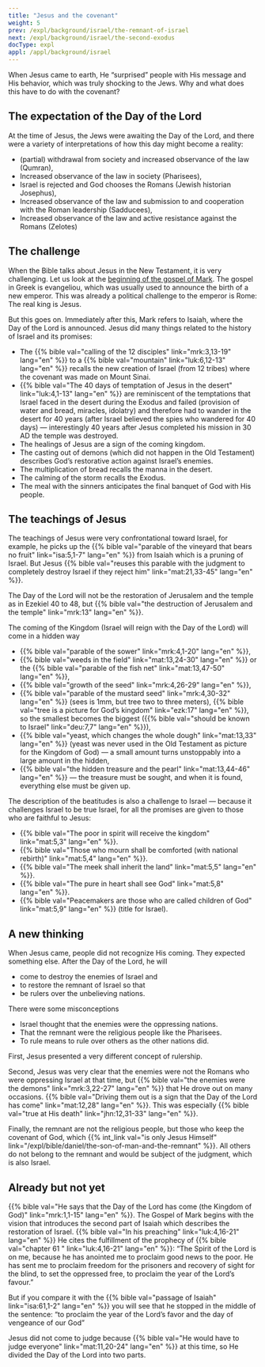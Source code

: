 ```yaml
---
title: "Jesus and the covenant"
weight: 5
prev: /expl/background/israel/the-remnant-of-israel
next: /expl/background/israel/the-second-exodus
docType: expl
appl: /appl/background/israel
---
```


When Jesus came to earth, He “surprised” people with His message and His behavior, which was truly shocking to the Jews. Why and what does this have to do with the covenant?

## The expectation of the Day of the Lord

<a name="d8b5"></a>
At the time of Jesus, the Jews were awaiting the Day of the Lord, and there were a variety of interpretations of how this day might become a reality:

- (partial) withdrawal from society and increased observance of the law (Qumran),
- Increased observance of the law in society (Pharisees),
- Israel is rejected and God chooses the Romans (Jewish historian Josephus),
- Increased observance of the law and submission to and cooperation with the Roman leadership (Sadducees),
- Increased observance of the law and active resistance against the Romans (Zelotes)

## The challenge

<a name="298a"></a>
When the Bible talks about Jesus in the New Testament, it is very challenging. Let us look at the [beginning of the gospel of Mark](https://biblehub.com/interlinear/mark/1-1.htm). The gospel in Greek is evangeliou, which was usually used to announce the birth of a new emperor. This was already a political challenge to the emperor is Rome: The real king is Jesus.

But this goes on. Immediately after this, Mark refers to Isaiah, where the Day of the Lord is announced. Jesus did many things related to the history of Israel and its promises:

- The {{% bible val="calling of the 12 disciples" link="mrk:3,13-19" lang="en" %}} to a {{% bible val="mountain" link="luk:6,12-13" lang="en" %}} recalls the new creation of Israel (from 12 tribes) where the covenant was made on Mount Sinai.
- {{% bible val="The 40 days of temptation of Jesus in the desert" link="luk:4,1-13" lang="en" %}} are reminiscent of the temptations that Israel faced in the desert during the Exodus and failed (provision of water and bread, miracles, idolatry) and therefore had to wander in the desert for 40 years (after Israel believed the spies who wandered for 40 days) — interestingly 40 years after Jesus completed his mission in 30 AD the temple was destroyed.
- The healings of Jesus are a sign of the coming kingdom.
- The casting out of demons (which did not happen in the Old Testament) describes God’s restorative action against Israel’s enemies.
- The multiplication of bread recalls the manna in the desert.
- The calming of the storm recalls the Exodus.
- The meal with the sinners anticipates the final banquet of God with His people.

## The teachings of Jesus

<a name="b343"></a>
The teachings of Jesus were very confrontational toward Israel, for example, he picks up the {{% bible val="parable of the vineyard that bears no fruit" link="isa:5,1-7" lang="en" %}} from Isaiah which is a pruning of Israel. But Jesus {{% bible val="reuses this parable with the judgment to completely destroy Israel if they reject him" link="mat:21,33-45" lang="en" %}}.

The Day of the Lord will not be the restoration of Jerusalem and the temple as in Ezekiel 40 to 48, but {{% bible val="the destruction of Jerusalem and the temple" link="mrk:13" lang="en" %}}.

The coming of the Kingdom (Israel will reign with the Day of the Lord) will come in a hidden way

- {{% bible val="parable of the sower" link="mrk:4,1-20" lang="en" %}},
- {{% bible val="weeds in the field" link="mat:13,24-30" lang="en" %}} or the {{% bible val="parable of the fish net" link="mat:13,47-50" lang="en" %}},
- {{% bible val="growth of the seed" link="mrk:4,26-29" lang="en" %}},
- {{% bible val="parable of the mustard seed" link="mrk:4,30-32" lang="en" %}} (sees is 1mm, but tree two to three meters), {{% bible val="tree is a picture for God’s kingdom" link="ezk:17" lang="en" %}}, so the smallest becomes the biggest ({{% bible val="should be known to Israel" link="deu:7,7" lang="en" %}}),
- {{% bible val="yeast, which changes the whole dough" link="mat:13,33" lang="en" %}} (yeast was never used in the Old Testament as picture for the Kingdom of God) — a small amount turns unstoppably into a large amount in the hidden,
- {{% bible val="the hidden treasure and the pearl" link="mat:13,44-46" lang="en" %}} — the treasure must be sought, and when it is found, everything else must be given up.

The description of the beatitudes is also a challenge to Israel — because it challenges Israel to be true Israel, for all the promises are given to those who are faithful to Jesus:

- {{% bible val="The poor in spirit will receive the kingdom" link="mat:5,3" lang="en" %}}.
- {{% bible val="Those who mourn shall be comforted (with national rebirth)" link="mat:5,4" lang="en" %}}.
- {{% bible val="The meek shall inherit the land" link="mat:5,5" lang="en" %}}.
- {{% bible val="The pure in heart shall see God" link="mat:5,8" lang="en" %}}.
- {{% bible val="Peacemakers are those who are called children of God" link="mat:5,9" lang="en" %}} (title for Israel).

## A new thinking

<a name="a5cc"></a>
When Jesus came, people did not recognize His coming. They expected something else. After the Day of the Lord, he will

- come to destroy the enemies of Israel and
- to restore the remnant of Israel so that
- be rulers over the unbelieving nations.

There were some misconceptions

- Israel thought that the enemies were the oppressing nations.
- That the remnant were the religious people like the Pharisees.
- To rule means to rule over others as the other nations did.

First, Jesus presented a very different concept of rulership.

Second, Jesus was very clear that the enemies were not the Romans who were oppressing Israel at that time, but {{% bible val="the enemies were the demons" link="mrk:3,22-27" lang="en" %}} that He drove out on many occasions. {{% bible val="Driving them out is a sign that the Day of the Lord has come" link="mat:12,28" lang="en" %}}. This was especially {{% bible val="true at His death" link="jhn:12,31-33" lang="en" %}}.

Finally, the remnant are not the religious people, but those who keep the covenant of God, which {{% int_link val="is only Jesus Himself" link="/expl/bible/daniel/the-son-of-man-and-the-remnant" %}}. All others do not belong to the remnant and would be subject of the judgment, which is also Israel.

## Already but not yet

<a name="e3c4"></a>
{{% bible val="He says that the Day of the Lord has come (the Kingdom of God)" link="mrk:1,1-15" lang="en" %}}. The Gospel of Mark begins with the vision that introduces the second part of Isaiah which describes the restoration of Israel. {{% bible val="In his preaching" link="luk:4,16-21" lang="en" %}} He cites the fulfillment of the prophecy of {{% bible val="chapter 61 " link="luk:4,16-21" lang="en" %}}: “The Spirit of the Lord is on me, because he has anointed me to proclaim good news to the poor. He has sent me to proclaim freedom for the prisoners and recovery of sight for the blind, to set the oppressed free, to proclaim the year of the Lord’s favour.”

But if you compare it with the {{% bible val="passage of Isaiah" link="isa:61,1-2" lang="en" %}} you will see that he stopped in the middle of the sentence: “to proclaim the year of the Lord’s favor and the day of vengeance of our God”

Jesus did not come to judge because {{% bible val="He would have to judge everyone" link="mat:11,20-24" lang="en" %}} at this time, so He divided the Day of the Lord into two parts.

